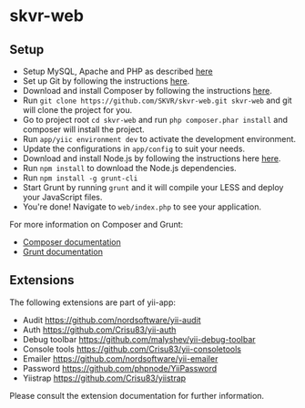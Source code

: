 skvr-web
=======

## Setup
 * Setup MySQL, Apache and PHP as described [here](https://docs.moodle.org/27/en/Manual_install_on_Windows_7_with_Apache_and_MySQL)
 * Set up Git by following the instructions [here](https://help.github.com/articles/set-up-git).
 * Download and install Composer by following the instructions [here](http://getcomposer.org/download/).
 * Run `git clone https://github.com/SKVR/skvr-web.git skvr-web` and git will clone the project for you.
 * Go to project root `cd skvr-web` and run `php composer.phar install` and composer will install the project.
 * Run `app/yiic environment dev` to activate the development environment.
 * Update the configurations in `app/config` to suit your needs.
 * Download and install Node.js by following the instructions here [here](https://github.com/joyent/node/wiki/Installing-Node.js-via-package-manager).
 * Run `npm install` to download the Node.js dependencies.
 * Run `npm install -g grunt-cli`
 * Start Grunt by running `grunt` and it will compile your LESS and deploy your JavaScript files.
 * You're done! Navigate to `web/index.php` to see your application.

For more information on Composer and Grunt:

* [Composer documentation](http://getcomposer.org/doc/)
* [Grunt documentation](http://gruntjs.com/getting-started)

## Extensions

The following extensions are part of yii-app:

 * Audit https://github.com/nordsoftware/yii-audit
 * Auth https://github.com/Crisu83/yii-auth
 * Debug toolbar https://github.com/malyshev/yii-debug-toolbar
 * Console tools https://github.com/Crisu83/yii-consoletools
 * Emailer https://github.com/nordsoftware/yii-emailer
 * Password https://github.com/phpnode/YiiPassword
 * Yiistrap https://github.com/Crisu83/yiistrap

Please consult the extension documentation for further information.
